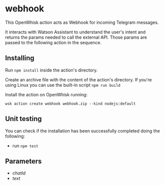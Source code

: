 # webhook
This OpenWhisk action acts as Webhook for incoming Telegram messages.

It interacts with Watson Assistant to understand the user's intent and returns the params needed to call the external API. Those params are passed to the following action in the sequence.

## Installing
Run ```npm install``` inside the action's directory.

Create an archive file with the content of the action's directory. If you're using Linux you can use the built-in script ```npm run build```

Install the action on OpenWhisk running:

```wsk action create webhook webhook.zip --kind nodejs:default```

## Unit testing
You can check if the installation has been successfully completed doing the following:
 * run ```npm test```

## Parameters
 * *chatId*
 * *text*